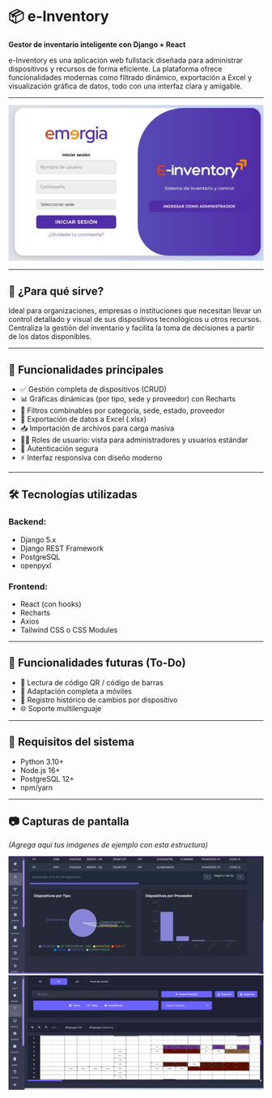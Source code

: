 # 📦 e-Inventory

**Gestor de inventario inteligente con Django + React**

e-Inventory es una aplicación web fullstack diseñada para administrar dispositivos y recursos de forma eficiente. La plataforma ofrece funcionalidades modernas como filtrado dinámico, exportación a Excel y visualización gráfica de datos, todo con una interfaz clara y amigable.

---


![login](https://github.com/majopan/e-inventoy-frontend-/blob/main/img/login.png) 

---


## 📌 ¿Para qué sirve?

Ideal para organizaciones, empresas o instituciones que necesitan llevar un control detallado y visual de sus dispositivos tecnológicos u otros recursos. Centraliza la gestión del inventario y facilita la toma de decisiones a partir de los datos disponibles.

---

## 🚀 Funcionalidades principales

- ✅ Gestión completa de dispositivos (CRUD)
- 📊 Gráficas dinámicas (por tipo, sede y proveedor) con Recharts
- 🔎 Filtros combinables por categoría, sede, estado, proveedor
- 📁 Exportación de datos a Excel (.xlsx)
- 📥 Importación de archivos para carga masiva
- 🧑‍💻 Roles de usuario: vista para administradores y usuarios estándar
- 🔐 Autenticación segura
- ⚡ Interfaz responsiva con diseño moderno

---

## 🛠️ Tecnologías utilizadas

### Backend:
- Django 5.x
- Django REST Framework
- PostgreSQL
- openpyxl

### Frontend:
- React (con hooks)
- Recharts
- Axios
- Tailwind CSS o CSS Modules

---

## 🧠 Funcionalidades futuras (To-Do)

- 🔄 Lectura de código QR / código de barras
- 📱 Adaptación completa a móviles
- 📆 Registro histórico de cambios por dispositivo
- 🌐 Soporte multilenguaje

---

## 🚧 Requisitos del sistema

- Python 3.10+
- Node.js 16+
- PostgreSQL 12+
- npm/yarn

---

## 📷 Capturas de pantalla

_(Agrega aquí tus imágenes de ejemplo con esta estructura)_



![graficas dispositivos](https://github.com/majopan/e-inventoy-frontend-/blob/main/img/grafic_dis.png)
![modulo de planos](https://github.com/majopan/e-inventoy-frontend-/blob/main/img/plano.png)
